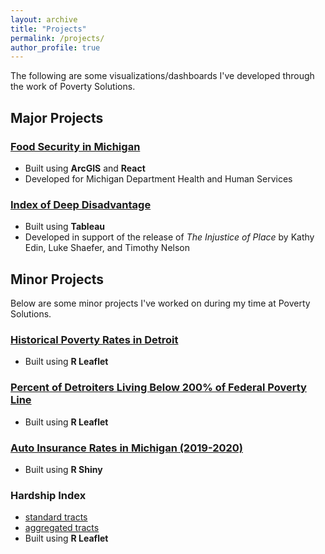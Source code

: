 ```yaml
---
layout: archive
title: "Projects"
permalink: /projects/
author_profile: true
---
```


The following are some visualizations/dashboards I've developed through the work of Poverty Solutions.

## Major Projects
### [Food Security in Michigan](https://food-security.fordschool.umich.edu/)
* Built using **ArcGIS** and **React**
* Developed for Michigan Department Health and Human Services
### [Index of Deep Disadvantage](https://tableau.dsc.umich.edu/t/UM-Public/views/new_IDD_map_060223/MainDash?:embed_code_version=3&:embed=y&:loadOrderID=0&:display_spinner=no&:showAppBanner=false&:display_count=n&:showVizHome=n&:origin=viz_share_link)
* Built using **Tableau**
* Developed in support of the release of _The Injustice of Place_ by Kathy Edin, Luke Shaefer, and Timothy Nelson

## Minor Projects
Below are some minor projects I've worked on during my time at Poverty Solutions.
### [Historical Poverty Rates in Detroit](http://www-personal.umich.edu/~sjubaed/Detroit_poverty_tracts.html)
* Built using **R Leaflet**
### [Percent of Detroiters Living Below 200% of Federal Poverty Line](http://www-personal.umich.edu/~sjubaed/Detroit_FPL_tracts.html)
* Built using **R Leaflet**
### [Auto Insurance Rates in Michigan (2019-2020)](http://www-personal.umich.edu/~sjubaed/michigan_autoinsurance.html)
* Built using **R Shiny**
### Hardship Index
* [standard tracts](http://www-personal.umich.edu/~sjubaed/MI_choropleth_hardship_Jubaed.html)
* [aggregated tracts](http://www-personal.umich.edu/~sjubaed/MI_choropleth_hardship_Jubaed_aggregated.html)
* Built using **R Leaflet**

<!--
#{% include base_path %}

#{% for post in site.teaching reversed %}
#  {% include archive-single.html %}
#{% endfor %}
--->
